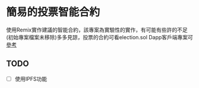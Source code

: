 # 簡易的投票智能合約

使用Remix實作建議的智能合約，該專案為實驗性的實作，有可能有些許的不足(初始專案檔案未移除)多多見諒，投票的合約可看election.sol
Dapp客戶端專案可[參考](https://github.com/Slipromise/election-client)

## TODO

- [ ] 使用IPFS功能
